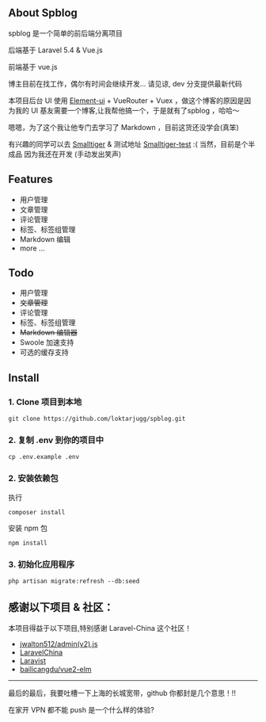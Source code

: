 ## About Spblog

spblog 是一个简单的前后端分离项目

后端基于 Laravel 5.4 & Vue.js 

前端基于 vue.js

博主目前在找工作，偶尔有时间会继续开发...
请见谅, dev 分支提供最新代码

本项目后台 UI 使用 [Element-ui](https://github.com/ElemeFE/element) + VueRouter + Vuex ，做这个博客的原因是因为我的 UI 基友需要一个博客,让我帮他搞一个，于是就有了spblog ，哈哈～ 

嗯嗯，为了这个我让他专门去学习了 Markdown ，目前这货还没学会(真笨)

有兴趣的同学可以去 [Smalltiger](http://smalltiger.me/) & 测试地址 [Smalltiger-test](http://spblog.minist.cn/) :( 当然，目前是个半成品 因为我还在开发 (手动发出笑声)


## Features

- 用户管理
- 文章管理
- 评论管理
- 标签、标签组管理
- Markdown 编辑
- more ...

## Todo

- 用户管理
- ~~文章管理~~
- 评论管理
- 标签、标签组管理
- ~~Markdown 编辑器~~
- Swoole 加速支持
- 可选的缓存支持


## Install

### 1. Clone 项目到本地

```shell
git clone https://github.com/loktarjugg/spblog.git
```


### 2. 复制 .env 到你的项目中

```shell
cp .env.example .env
```


### 2. 安装依赖包

执行

```shell
composer install
```

安装 npm 包

```shel
npm install
```

### 3. 初始化应用程序
```shell
php artisan migrate:refresh --db:seed
```

## 感谢以下项目 & 社区：
本项目得益于以下项目,特别感谢 Laravel-China 这个社区！

- [jwalton512/admin(v2).js](https://gist.github.com/jwalton512/9f1af52981dcbd236274)
- [LaravelChina](https://laravel-china.org/)
- [Laravist](https://www.laravist.com/)
- [bailicangdu/vue2-elm](https://github.com/bailicangdu/vue2-elm)

***

最后的最后，我要吐槽一下上海的长城宽带，github 你都封是几个意思！!!
 
 在家开 VPN 都不能 push 是一个什么样的体验?